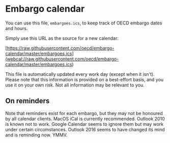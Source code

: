 # Embargo calendar

You can use this file, `embargoes.ics`, to keep track of OECD embargo dates and hours.

Simply use this URL as the source for a new calendar: 

[https://raw.githubusercontent.com/oecd/embargo-calendar/master/embargoes.ics](<webcal://raw.githubusercontent.com/oecd/embargo-calendar/master/embargoes.ics>)

This file is automatically updated every work day (except when it isn't).  Please note that this information is provided on a best-effort basis, and you use it on your own risk. Not all information may be relevant to you.

## On reminders

Note that reminders exist for each embargo, but they may not be honoured by all calendar clients. MacOS iCal is currently recommended. Outlook 2010 is known not to work. Google Calendar seems to ignore them but may work under certain circomstances. Outlook 2016 seems to have changed its mind and is reminding now. YMMV.
